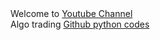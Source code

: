 <html>
Welcome to <a href='http://www.youtube.com/c/美股数据张老师'>Youtube Channel</a><br>
Algo trading <a href='https://github.com/hktrade'>Github python codes</a><br>

<a rel="nofollow noopener noreferrer" href="http://www.twitter.com/share?url=https://hktrade.github.co/" target="_blank" title="Click to share on Twitter"><i class="fab fa-twitter"></i></a>
</html>


